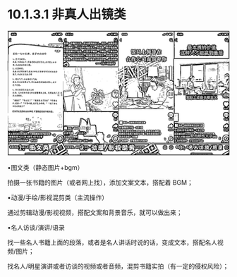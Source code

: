 # 10.1.3.1 非真人出镜类

![](img/2cca4cacfd4cd409985ede5d5c847e80.png)

•图文类（静态图片+bgm）

拍摄一张书籍的图片（或者网上找），添加文案文本，搭配着 BGM；

•动漫/手绘/影视混剪类（主流操作）

通过剪辑动漫/影视视频，搭配文案和背景音乐，就可以做出来；

•名人访谈/演讲/语录

找一些名人书籍上面的段落，或者是名人讲话时说的话，变成文本，搭配名人视频/图片；

找名人/明星演讲或者访谈的视频或者音频，混剪书籍实拍（有一定的侵权风险）；